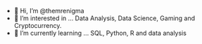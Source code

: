 - 👋 Hi, I’m @themrenigma
- 👀 I’m interested in ...
Data Analysis, Data Science, Gaming and Cryptocurrency.
- 🌱 I’m currently learning ...
SQL, Python, R and data analysis


<!---
themrenigma/themrenigma is a ✨ special ✨ repository because its `README.md` (this file) appears on your GitHub profile.
You can click the Preview link to take a look at your changes.
--->
